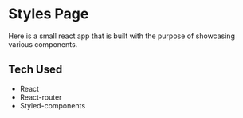 # Styles Page
Here is a small react app that is built with the purpose of showcasing various components. 

## Tech Used
* React
* React-router
* Styled-components